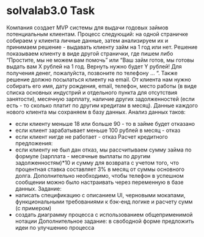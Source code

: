 # solvalab3.0 Task
Компания создает MVP системы для выдачи годовых займов потенциальным клиентам.
Процесс следующий: на одной страничке собираем у клиента личные данные, затем анализируем
их и принимаем решение - выдавать клиенту займ на 1 год или нет.
Решение показываем клиенту в виде другой странички, где пишем либо “Простите, мы не можем
вам помочь” или “Ваш займ готов, мы готовы выдать вам X рублей на 1 год. Вернуть нужно будет Y
рублей! Для получения денег, пожалуйста, позвоните по телефону … “.
Также решение должно посылаться клиенту на email.
От клиента нам нужно собирать его имя, дату рождения, email, телефон, место работы (в виде
списка основных индустрий и отдельного пункта для отсутствия занятости), месячную зарплату,
наличие других задолженностей (если есть - то сколько платит по другим кредитам в месяц).
Данные каждого нового клиента мы сохраняем в базу данных.
Анализ данных таков:
- если клиенту меньше 18 или больше 90 - то в займе будет отказано
- если клиент зарабатывает меньше 100 рублей в месяц - отказ
- если клиент нигде не работает - отказ
Расчет кредитного предложения:
- если клиенту не был дан отказ, мы рассчитываем сумму займа по формуле (зарплата - месячные
выплаты по другим задолженностям)*10 и сумму для возврата с учетом того, что процентная
ставка составляет 3% в месяц от суммы основного долга.
Дополнительно необходимо, чтобы телефон в успешном сообщении можно было настраивать
через переменную в базе данных.
Задание:
- написать спецификацию с описанием UI, черновыми мокапами, функциональными требованиями
к бэк-енд логике и расчету сумм (с примером)
- создать диаграмму процесса с использованием общеприменимой нотации
Дополнительное задание: в свободной форме предложить идеи по улучшению процесса
